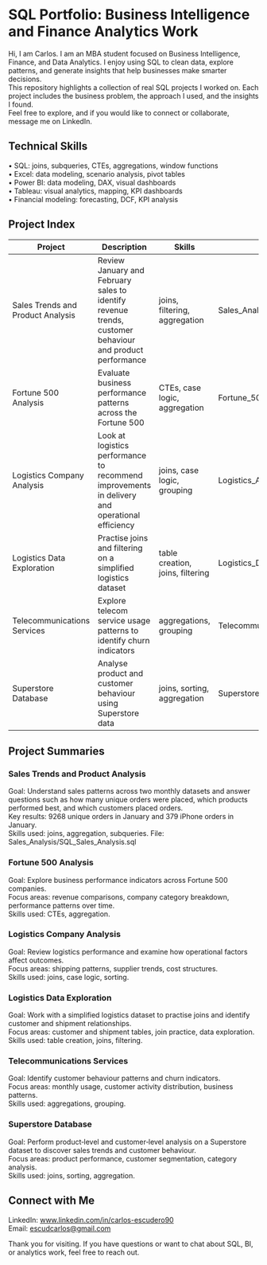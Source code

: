 # SQL Portfolio: Business Intelligence and Finance Analytics Work

Hi, I am Carlos. I am an MBA student focused on Business Intelligence, Finance, and Data Analytics. I enjoy using SQL to clean data, explore patterns, and generate insights that help businesses make smarter decisions.  
This repository highlights a collection of real SQL projects I worked on. Each project includes the business problem, the approach I used, and the insights I found.  
Feel free to explore, and if you would like to connect or collaborate, message me on LinkedIn.  

## Technical Skills
• SQL: joins, subqueries, CTEs, aggregations, window functions  
• Excel: data modeling, scenario analysis, pivot tables  
• Power BI: data modeling, DAX, visual dashboards  
• Tableau: visual analytics, mapping, KPI dashboards  
• Financial modeling: forecasting, DCF, KPI analysis  

## Project Index

| Project | Description | Skills | Link |
|--------|-------------|--------|------|
| Sales Trends and Product Analysis | Review January and February sales to identify revenue trends, customer behaviour and product performance | joins, filtering, aggregation | Sales_Analysis/SQL_Sales_Analysis.sql |
| Fortune 500 Analysis | Evaluate business performance patterns across the Fortune 500 | CTEs, case logic, aggregation | Fortune_500_Analysis/Fortune_500_Analysis.sql |
| Logistics Company Analysis | Look at logistics performance to recommend improvements in delivery and operational efficiency | joins, case logic, grouping | Logistics_Analysis/Logistics_Company_Analysis.sql |
| Logistics Data Exploration | Practise joins and filtering on a simplified logistics dataset | table creation, joins, filtering | Logistics_Data/Logistics_Data.sql |
| Telecommunications Services | Explore telecom service usage patterns to identify churn indicators | aggregations, grouping | Telecommunication_Services/Telecommunication_Services.sql |
| Superstore Database | Analyse product and customer behaviour using Superstore data | joins, sorting, aggregation | Superstore_Database/Superstore_Database.sql |

## Project Summaries

### Sales Trends and Product Analysis
Goal: Understand sales patterns across two monthly datasets and answer questions such as how many unique orders were placed, which products performed best, and which customers placed orders.  
Key results: 9268 unique orders in January and 379 iPhone orders in January.  
Skills used: joins, aggregation, subqueries.  File: Sales_Analysis/SQL_Sales_Analysis.sql  

### Fortune 500 Analysis
Goal: Explore business performance indicators across Fortune 500 companies.  
Focus areas: revenue comparisons, company category breakdown, performance patterns over time.  
Skills used: CTEs, aggregation.  

### Logistics Company Analysis
Goal: Review logistics performance and examine how operational factors affect outcomes.  
Focus areas: shipping patterns, supplier trends, cost structures.  
Skills used: joins, case logic, sorting.  

### Logistics Data Exploration
Goal: Work with a simplified logistics dataset to practise joins and identify customer and shipment relationships.  
Focus areas: customer and shipment tables, join practice, data exploration.  
Skills used: table creation, joins, filtering.  

### Telecommunications Services
Goal: Identify customer behaviour patterns and churn indicators.  
Focus areas: monthly usage, customer activity distribution, business patterns.  
Skills used: aggregations, grouping.  

### Superstore Database
Goal: Perform product‑level and customer‑level analysis on a Superstore dataset to discover sales trends and customer behaviour.  
Focus areas: product performance, customer segmentation, category analysis.  
Skills used: joins, sorting, aggregation.  


## Connect with Me
LinkedIn: www.linkedin.com/in/carlos-escudero90  
Email: escudcarlos@gmail.com  

Thank you for visiting. If you have questions or want to chat about SQL, BI, or analytics work, feel free to reach out. 
